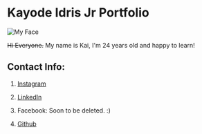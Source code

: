 # Kayode Idris Jr Portfolio

![My Face](https://scontent-ort2-1.xx.fbcdn.net/v/t1.0-9/34014487_1978506872161729_743732527138603008_n.jpg?_nc_cat=0&oh=6ee010e6f961828b620bac8cf913fe3a&oe=5BA593C6)

~~Hi Everyone.~~ My name is Kai, I'm 24 years old and happy to learn!

## Contact Info:

1. [Instagram](https://www.instagram.com/omo_ilewe/?hl=en)

2. [LinkedIn](https://www.linkedin.com/in/kayode-idris-jr-880420163/)

3. Facebook: Soon to be deleted. :)

4. [Github](https://github.com/Kidris27?tab=overview&from=2018-06-01&to=2018-06-12)